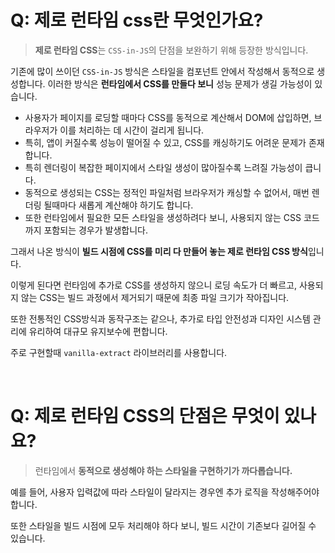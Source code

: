 # Q: 제로 런타임 css란 무엇인가요?
> **제로 런타임 CSS**는 `CSS-in-JS`의 단점을 보완하기 위해 등장한 방식입니다.

기존에 많이 쓰이던 `CSS-in-JS` 방식은 스타일을 컴포넌트 안에서 작성해서 동적으로 생성합니다. 이러한 방식은 **런타임에서 CSS를 만들다 보니** 성능 문제가 생길 가능성이 있습니다.

- 사용자가 페이지를 로딩할 때마다 CSS를 동적으로 계산해서 DOM에 삽입하면, 브라우저가 이를 처리하는 데 시간이 걸리게 됩니다.
- 특히, 앱이 커질수록 성능이 떨어질 수 있고, CSS를 캐싱하기도 어려운 문제가 존재합니다. 
- 특히 렌더링이 복잡한 페이지에서 스타일 생성이 많아질수록 느려질 가능성이 큽니다.
- 동적으로 생성되는 CSS는 정적인 파일처럼 브라우저가 캐싱할 수 없어서, 매번 렌더링 될때마다 새롭게 계산해야 하기도 합니다.   
- 또한 런타임에서 필요한 모든 스타일을 생성하려다 보니, 사용되지 않는 CSS 코드까지 포함되는 경우가 발생합니다.

그래서 나온 방식이 **빌드 시점에 CSS를 미리 다 만들어 놓는 제로 런타임 CSS 방식**입니다. 

이렇게 된다면 런타임에 추가로 CSS를 생성하지 않으니 로딩 속도가 더 빠르고, 사용되지 않는 CSS는 빌드 과정에서 제거되기 때문에 최종 파일 크기가 작아집니다.

또한 전통적인 CSS방식과 동작구조는 같으나, 추가로 타입 안전성과 디자인 시스템 관리에 유리하여 대규모 유지보수에 편합니다.

주로 구현할때 `vanilla-extract` 라이브러리를 사용합니다.

<br/>

# Q: 제로 런타임 CSS의 단점은 무엇이 있나요?
> 런타임에서 **동적으로 생성해야 하는 스타일을 구현하기가 까다롭습니다.**

예를 들어, 사용자 입력값에 따라 스타일이 달라지는 경우엔 추가 로직을 작성해주어야 합니다. 

또한 스타일을 빌드 시점에 모두 처리해야 하다 보니, 빌드 시간이 기존보다 길어질 수 있습니다.

